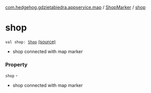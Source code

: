 [com.hedgehog.gdzietabiedra.appservice.map](../index.md) / [ShopMarker](index.md) / [shop](./shop.md)

# shop

`val shop: `[`Shop`](../../com.hedgehog.gdzietabiedra.domain/-shop/index.md) [(source)](https://github.com/asvid/GdzieTaBiedra/tree/master/app/src/main/java/com/hedgehog/gdzietabiedra/appservice/map/ShopMarker.kt#L14)
* shop connected with map marker

### Property

`shop` -
* shop connected with map marker
